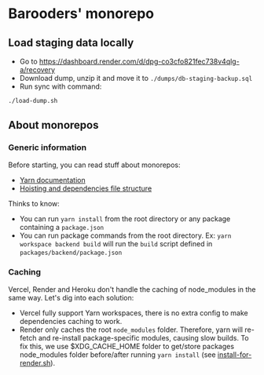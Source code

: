 # Barooders' monorepo

## Load staging data locally

- Go to https://dashboard.render.com/d/dpg-co3cfo821fec738v4qlg-a/recovery
- Download dump, unzip it and move it to `./dumps/db-staging-backup.sql`
- Run sync with command:

```bash
./load-dump.sh
```

## About monorepos

### Generic information

Before starting, you can read stuff about monorepos:

- [Yarn documentation](https://classic.yarnpkg.com/lang/en/docs/workspaces/)
- [Hoisting and dependencies file structure](https://classic.yarnpkg.com/blog/2018/02/15/nohoist/)

Thinks to know:

- You can run `yarn install` from the root directory or any package containing a `package.json`
- You can run package commands from the root directory. Ex: `yarn workspace backend build` will run the `build` script defined in `packages/backend/package.json`

### Caching

Vercel, Render and Heroku don't handle the caching of node_modules in the same way. Let's dig into each solution:

- Vercel fully support Yarn workspaces, there is no extra config to make dependencies caching to work.
- Render only caches the root `node_modules` folder. Therefore, yarn will re-fetch and re-install package-specific modules, causing slow builds. To fix this, we use $XDG_CACHE_HOME folder to get/store packages node_modules folder before/after running `yarn install` (see [install-for-render.sh](/install-for-render.sh)).
